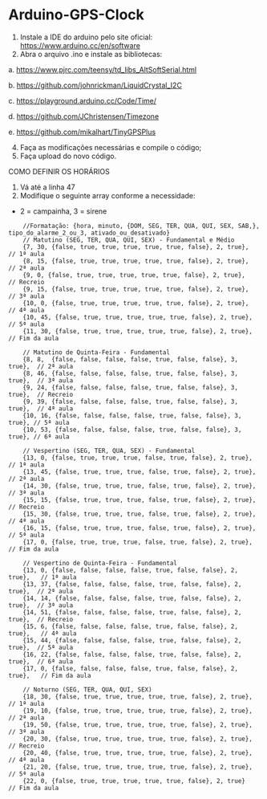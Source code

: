 # Arduino-GPS-Clock

1. Instale a IDE do arduino pelo site oficial: https://www.arduino.cc/en/software
2. Abra o arquivo .ino e instale as bibliotecas:
   
  a. https://www.pjrc.com/teensy/td_libs_AltSoftSerial.html

  b. https://github.com/johnrickman/LiquidCrystal_I2C
  
  c. https://playground.arduino.cc/Code/Time/
  
  d. https://github.com/JChristensen/Timezone
  
  e. https://github.com/mikalhart/TinyGPSPlus
  
4. Faça as modificações necessárias e compile o código;
5. Faça upload do novo código.


COMO DEFINIR OS HORÁRIOS


1. Vá até a linha 47
2. Modifique o seguinte array conforme a necessidade:
* 2 = campainha, 3 = sirene
```
    //Formatação: {hora, minuto, {DOM, SEG, TER, QUA, QUI, SEX, SAB,}, tipo_do_alarme_2_ou_3, ativado_ou_desativado}
    // Matutino (SEG, TER, QUA, QUI, SEX) - Fundamental e Médio
    {7, 30, {false, true, true, true, true, true, false}, 2, true},  // 1ª aula
    {8, 15, {false, true, true, true, true, true, false}, 2, true},  // 2ª aula
    {9, 0, {false, true, true, true, true, true, false}, 2, true},   // Recreio
    {9, 15, {false, true, true, true, true, true, false}, 2, true},  // 3ª aula
    {10, 0, {false, true, true, true, true, true, false}, 2, true},  // 4ª aula
    {10, 45, {false, true, true, true, true, true, false}, 2, true}, // 5ª aula
    {11, 30, {false, true, true, true, true, true, false}, 2, true}, // Fim da aula

    // Matutino de Quinta-Feira - Fundamental
    {8, 8,  {false, false, false, false, true, false, false}, 3, true},  // 2ª aula
    {8, 46, {false, false, false, false, true, false, false}, 3, true},  // 3ª aula
    {9, 24, {false, false, false, false, true, false, false}, 3, true},  // Recreio
    {9, 39, {false, false, false, false, true, false, false}, 3, true},  // 4ª aula
    {10, 16, {false, false, false, false, true, false, false}, 3, true}, // 5ª aula
    {10, 53, {false, false, false, false, true, false, false}, 3, true}, // 6ª aula

    // Vespertino (SEG, TER, QUA, SEX) - Fundamental
    {13, 0, {false, true, true, true, false, true, false}, 2, true},  // 1ª aula
    {13, 45, {false, true, true, true, false, true, false}, 2, true}, // 2ª aula
    {14, 30, {false, true, true, true, false, true, false}, 2, true}, // 3ª aula
    {15, 15, {false, true, true, true, false, true, false}, 2, true}, // Recreio
    {15, 30, {false, true, true, true, false, true, false}, 2, true}, // 4ª aula
    {16, 15, {false, true, true, true, false, true, false}, 2, true}, // 5ª aula
    {17, 0, {false, true, true, true, false, true, false}, 2, true},  // Fim da aula

    // Vespertino de Quinta-Feira - Fundamental
    {13, 0, {false, false, false, false, true, false, false}, 2, true},   // 1ª aula
    {13, 37, {false, false, false, false, true, false, false}, 2, true},  // 2ª aula
    {14, 14, {false, false, false, false, true, false, false}, 2, true},  // 3ª aula
    {14, 51, {false, false, false, false, true, false, false}, 2, true},  // Recreio
    {15, 6, {false, false, false, false, true, false, false}, 2, true},   // 4ª aula
    {15, 44, {false, false, false, false, true, false, false}, 2, true},  // 5ª aula
    {16, 22, {false, false, false, false, true, false, false}, 2, true},  // 6ª aula
    {17, 0, {false, false, false, false, true, false, false}, 2, true},   // Fim da aula

    // Noturno (SEG, TER, QUA, QUI, SEX)
    {18, 30, {false, true, true, true, true, true, false}, 2, true},  // 1ª aula
    {19, 10, {false, true, true, true, true, true, false}, 2, true},  // 2ª aula
    {19, 50, {false, true, true, true, true, true, false}, 2, true},  // 3ª aula
    {20, 30, {false, true, true, true, true, true, false}, 2, true},  // Recreio
    {20, 40, {false, true, true, true, true, true, false}, 2, true},  // 4ª aula
    {21, 20, {false, true, true, true, true, true, false}, 2, true},  // 5ª aula
    {22, 0, {false, true, true, true, true, true, false}, 2, true}    // Fim da aula
```
